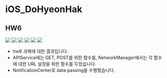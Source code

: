 # iOS_DoHyeonHak


## HW6

<img src = "https://github.com/4th-PARD-iOS-PART/iOS_DoHyeonHak/blob/975496196cd327a5028c9559bc8a68e6c53bf23e/6th_hw_hyeonhakDo/img/hw6-1.png">

<img src = "https://github.com/4th-PARD-iOS-PART/iOS_DoHyeonHak/blob/975496196cd327a5028c9559bc8a68e6c53bf23e/6th_hw_hyeonhakDo/img/hw6-2.png">

<img src = "https://github.com/4th-PARD-iOS-PART/iOS_DoHyeonHak/blob/975496196cd327a5028c9559bc8a68e6c53bf23e/6th_hw_hyeonhakDo/img/hw6-3.png">

<img src = "https://github.com/4th-PARD-iOS-PART/iOS_DoHyeonHak/blob/975496196cd327a5028c9559bc8a68e6c53bf23e/6th_hw_hyeonhakDo/img/hw6-4.png">

<img src = "https://github.com/4th-PARD-iOS-PART/iOS_DoHyeonHak/blob/975496196cd327a5028c9559bc8a68e6c53bf23e/6th_hw_hyeonhakDo/img/hw6-5.png">

<img src = "https://github.com/4th-PARD-iOS-PART/iOS_DoHyeonHak/blob/975496196cd327a5028c9559bc8a68e6c53bf23e/6th_hw_hyeonhakDo/img/hw6-6.png">


- hw6 과제에 대한 결과입니다.
- APIService에는 GET, POST를 위한 함수를, NetworkManager에서는 각 함수에 대한 URL 설정을 위한 함수를 두었습니다.
- NotificationCenter로 data passing을 수행했습니다. 
